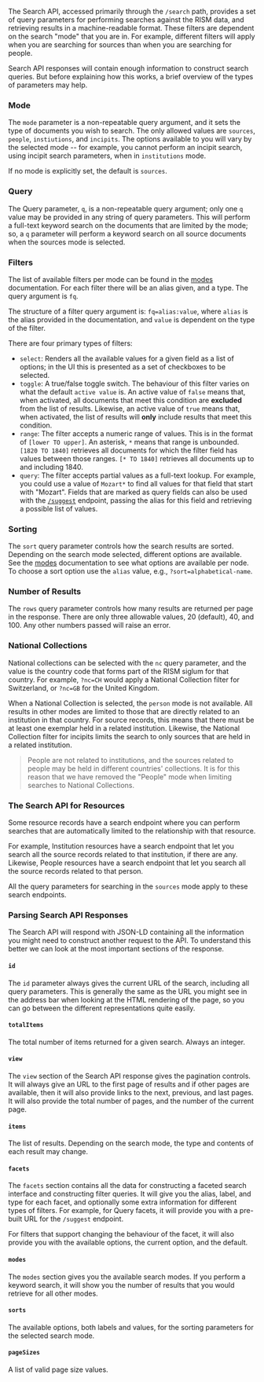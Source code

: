 The Search API, accessed primarily through the `/search` path, provides a set of query parameters for performing
searches against the RISM data, and retrieving results in a machine-readable format. These filters are dependent on the
search "mode" that you are in. For example, different filters will apply when you are searching for sources than when
you are searching for people.

Search API responses will contain enough information to construct search queries. But before explaining how this works,
a brief overview of the types of parameters may help.

### Mode

The `mode` parameter is a non-repeatable query argument, and it sets the type of documents you wish to search. The
only allowed values are `sources`, `people`, `instiutions`, and `incipits`. The options available to you will vary
by the selected mode -- for example, you cannot perform an incipit search, using incipit search parameters, when in
`institutions` mode.

If no mode is explicitly set, the default is `sources`.

### Query

The Query parameter, `q`, is a non-repeatable query argument; only one `q` value may be provided in any string of
query parameters. This will perform a full-text keyword search on the documents that are limited by the mode; so,
a `q` parameter will perform a keyword search on all source documents when the sources mode is selected.

### Filters

The list of available filters per mode can be found in the [modes](modes.md) documentation. For each filter there
will be an alias given, and a type. The query argument is `fq`.

The structure of a filter query argument is: `fq=alias:value`, where `alias` is the alias provided in the documentation,
and `value` is dependent on the type of the filter.

There are four primary types of filters:

- `select`: Renders all the available values for a given field as a list of options; in the UI this is presented as
  a set of checkboxes to be selected.
- `toggle`: A true/false toggle switch. The behaviour of this filter varies on what the default `active value` is.
  An active value of `false` means that, when activated, all documents that meet this condition are
  **excluded** from the list of results. Likewise, an active value of `true` means that, when activated,
  the list of results will **only** include results that meet this condition.
- `range`:  The filter accepts a numeric range of values. This is in the format of `[lower TO upper]`. An asterisk, `*`
  means that range is unbounded. `[1820 TO 1840]` retrieves all documents for which the filter field has
  values between those ranges. `[* TO 1840]` retrieves all documents up to and including 1840.
- `query`:  The filter accepts partial values as a full-text lookup. For example, you could use a value of `Mozart*` to
  find all values for that field that start with "Mozart". Fields that are marked as query fields can also
  be used with the [`/suggest`](routes.md#suggest) endpoint, passing the alias for this field and retrieving
  a possible list of values.

### Sorting

The `sort` query parameter controls how the search results are sorted. Depending on the search mode selected, different
options are available. See the [modes](modes.md) documentation to see what options are available per node. To choose
a sort option use the `alias` value, e.g., `?sort=alphabetical-name`.

### Number of Results

The `rows` query parameter controls how many results are returned per page in the response. There are only three
allowable values, 20 (default), 40, and 100. Any other numbers passed will raise an error.

### National Collections

National collections can be selected with the `nc` query parameter, and the value is the country code that forms
part of the RISM siglum for that country. For example, `?nc=CH` would apply a National Collection filter for
Switzerland, or `?nc=GB` for the United Kingdom.

When a National Collection is selected, the `person` mode is not available. All results in other modes are limited to
those that are directly related to an institution in that country. For source records, this means that there must
be at least one exemplar held in a related institution. Likewise, the National Collection filter for incipits limits
the search to only sources that are held in a related institution.

> People are not related to institutions, and the sources related to people may be held in different countries'
> collections. It is for this reason that we have removed the "People" mode when limiting searches to National
> Collections.

### The Search API for Resources

Some resource records have a search endpoint where you can perform searches that are automatically limited to the
relationship with that resource.

For example, Institution resources have a search endpoint that let you search all the source records related to
that institution, if there are any. Likewise, People resources have a search endpoint that let you search all the
source records related to that person.

All the query parameters for searching in the `sources` mode apply to these search endpoints.

### Parsing Search API Responses

The Search API will respond with JSON-LD containing all the information you might need to construct another request
to the API. To understand this better we can look at the most important sections of the response.

#### `id`

The `id` parameter always gives the current URL of the search, including all query parameters. This is generally the
same as the URL you might see in the address bar when looking at the HTML rendering of the page, so you can
go between the different representations quite easily.

#### `totalItems`

The total number of items returned for a given search. Always an integer.

#### `view`

The `view` section of the Search API response gives the pagination controls. It will always give an URL to the first
page of results and if other pages are available, then it will also provide links to the next, previous, and last pages.
It will also provide the total number of pages, and the number of the current page.

#### `items`

The list of results. Depending on the search mode, the type and contents of each result may change.

#### `facets`

The `facets` section contains all the data for constructing a faceted search interface and constructing filter queries.
It will give you the alias, label, and type for each facet, and optionally some extra information for different types
of filters. For example, for Query facets, it will provide you with a pre-built URL for the `/suggest` endpoint.

For filters that support changing the behaviour of the facet, it will also provide you with the available options,
the current option, and the default.

#### `modes`

The `modes` section gives you the available search modes. If you perform a keyword search, it will show you the number
of results that you would retrieve for all other modes.

#### `sorts`

The available options, both labels and values, for the sorting parameters for the selected search mode.

#### `pageSizes`

A list of valid page size values.
